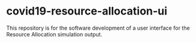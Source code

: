 # covid19-resource-allocation-ui
This repository is for the software development of a user interface for the Resource Allocation simulation output.
